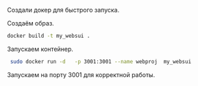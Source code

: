  Создали докер для быстрого запуска.<br/>

Создаём образ.
 ```bash
 docker build -t my_websui .
 ```
 Запускаем контейнер.
 ```bash
  sudo docker run -d   -p 3001:3001 --name webproj  my_websui
 ```

 Запускаем на порту 3001 для корректной работы.
